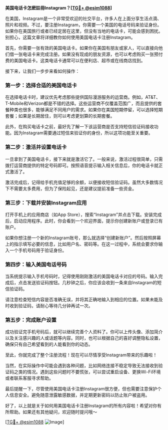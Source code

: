 **美国电话卡怎麽註冊Instagram？[[TG💪+ @esim1088](https://t.me/s/esim1088)]**

在美国，Instagram是一个非常受欢迎的社交平台，许多人在上面分享生活点滴、照片和视频。不过，要注册Instagram，你需要一个美国的电话号码来验证身份。如果你在美国旅行或者已经定居在这里，但没有当地的电话卡，可能会感到困扰。别担心，这篇文章将详细教你如何使用美国电话卡注册Instagram。

首先，你需要一张有效的美国电话卡。如果你在美国有朋友或家人，可以直接向他们借一张电话卡来完成注册。如果没有现成的朋友资源，也可以考虑购买一张预付费的美国电话卡。这类电话卡通常可以在便利店、超市或在线商店找到。

接下来，让我们一步步来看如何操作：

### 第一步：选择合适的美国电话卡

在选择电话卡时，建议优先考虑那些提供国际漫游服务的运营商。例如，AT&T、T-Mobile和Verizon都是不错的选择。这些运营商不仅覆盖范围广，而且提供的套餐种类也很多，能够满足不同用户的需求。如果你在美国短期停留，可以选择短期套餐；如果是长期居住，则可以考虑更划算的长期套餐。

此外，在购买电话卡之前，最好先了解一下该运营商是否支持短信验证码接收功能。因为Instagram需要通过短信来验证你的身份，所以这项功能至关重要。

### 第二步：激活并设置电话卡

一旦拿到了美国电话卡，接下来就是激活它了。一般来说，激活过程很简单，只需拨打运营商提供的特定号码即可。按照语音提示输入相关信息后，你的电话卡就正式激活了。

激活完成后，记得给手机充值足够的余额，以便接收短信验证码。虽然大多数情况下不需要太多费用，但为了保险起见，还是建议提前准备一些资金。

### 第三步：下载并安装Instagram应用

打开手机上的应用商店（如App Store），搜索“Instagram”并点击下载。安装完成后，启动应用程序。此时，你会看到一个欢迎界面，提示你创建新账户或登录已有账户。

如果你想注册一个新的Instagram账号，那么就选择“创建新账户”。然后按照屏幕上的指示填写必要的信息，比如用户名、密码等。在这一过程中，系统会要求你输入一个手机号码用于验证身份。

### 第四步：输入美国电话号码

当系统提示输入手机号码时，记得使用刚刚激活的美国电话卡对应的号码。输入完成后，点击发送验证码按钮。几秒钟之后，你应该会收到一条来自Instagram的短信验证码。

请注意检查短信内容是否准确无误，并将其正确地输入到相应的位置。如果未能及时收到验证码，请耐心等待几分钟再试一次。

### 第五步：完成账户设置

成功验证完手机号码后，就可以继续完善个人资料了。你可以上传头像、添加简介以及关注感兴趣的人或话题等内容。同时，也可以根据自己的喜好调整隐私设置，确保只有自己希望看到的人能看到你的动态。

至此，你就完成了整个注册流程！现在可以尽情享受Instagram带来的乐趣啦！

当然，在实际操作中可能会遇到各种问题，比如网络连接不稳定导致无法接收到验证码之类的情况。遇到这些问题时不要慌张，可以尝试重启设备、更换Wi-Fi环境或者联系客服寻求帮助。

最后提醒一下，尽管使用美国电话卡注册Instagram很方便，但也需要注意保护个人信息安全。避免随意泄露敏感数据，并定期更新密码以防止账户被盗用。

好了，以上就是关于如何用美国电话卡注册Instagram的所有内容啦！希望对你有所帮助。如果还有其他疑问，欢迎随时提问哦～

[[TG💪+ @esim1088](https://t.me/s/esim1088) ![Image](https://i.postimg.cc/4NQfJmqS/Snipaste-2025-05-13-00-14-12.png)]